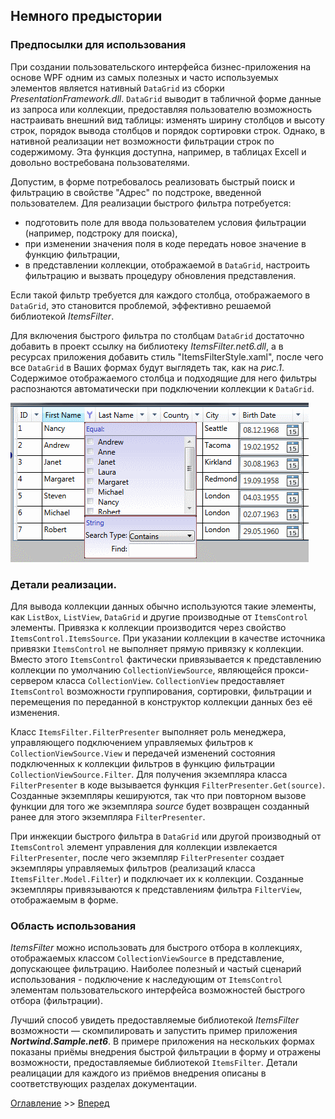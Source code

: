 ﻿## Немного предыстории
### Предпосылки для использования
При создании пользовательского интерфейса бизнес-приложения  на основе WPF
одним из самых полезных и часто используемых элементов является нативный `DataGrid` из сборки *PresentationFramework.dll*.
`DataGrid` выводит в табличной форме данные из запроса или коллекции, предоставляя пользователю возможность 
настраивать внешний вид таблицы: изменять ширину столбцов и высоту строк, порядок вывода столбцов 
и порядок сортировки строк. Однако, в нативной реализации нет возможности фильтрации строк 
по содержимому. Эта функция доступна, например, в таблицах Excell и довольно востребована пользователями.

Допустим, в форме потребовалось реализовать быстрый поиск и фильтрацию в свойстве "Адрес" по подстроке, введенной пользователем. 
Для реализации быстрого фильтра потребуется:
- подготовить поле для ввода пользователем условия фильтрации 
(например, подстроку для поиска), 
- при изменении значения поля в коде передать новое значение в функцию фильтрации,
- в представлении коллекции, отображаемой в `DataGrid`, настроить фильтрацию 
и вызвать процедуру обновления представления.

Если такой фильтр требуется для каждого столбца, отображаемого в `DataGrid`, это становится проблемой, 
эффективно решаемой библиотекой *ItemsFilter*.

Для включения быстрого фильтра по столбцам `DataGrid` достаточно добавить в проект ссылку на библиотеку *ItemsFilter.net6.dll*,
а в ресурсах приложения добавить стиль "ItemsFilterStyle.xaml", после чего все `DataGrid` в Ваших формах 
будут выглядеть так, как на *рис.1*. Содержимое отображаемого столбца и подходящие для него фильтры 
распознаются автоматически при подключении коллекции к `DataGrid`.

![DataGrid column filter](Picture/Pic1.gif "Рис.1")

### Детали реализации.
Для вывода коллекции данных обычно используются такие элементы, как `ListBox`, `ListView`, `DataGrid` 
и другие производные от `ItemsControl` элементы. Привязка к коллекции производится через свойство `ItemsControl.ItemsSource`.
При указании коллекции в качестве источника привязки `ItemsControl` не выполняет прямую привязку к коллекции. 
Вместо этого `ItemsControl` фактически привязывается к представлению коллекции по умолчанию `CollectionViewSource`, 
являющейся прокси-сервером класса `CollectionView`. `CollectionView` предоставляет `ItemsControl` возможности группирования,
сортировки, фильтрации и перемещения по переданной в конструктор коллекции данных без её изменения.

Класс `ItemsFilter.FilterPresenter` выполняет роль менеджера, управляющего подключением управляемых фильтров 
к `CollectionViewSource.View` и передачей изменений состояния подключенных к коллекции фильтров 
в функцию фильтрации `CollectionViewSource.Filter`.
Для получения экземпляра класса `FilterPresenter` в коде вызывается функция `FilterPresenter.Get(source)`. Созданные
экземпляры кешируются, так что при повторном вызове функции для того же экземпляра *source* будет возвращен 
созданный ранее для этого экземпляра `FilterPresenter`.

При инжекции быстрого фильтра в `DataGrid` или другой производный от `ItemsControl` элемент управления 
для коллекции извлекается `FilterPresenter`, после чего экземпляр `FilterPresenter` создает экземпляры управляемых фильтров
(реализаций класса `ItemsFilter.Model.Filter`) и подключает их к коллекции. Созданные экземпляры
привязываются к представлениям фильтра `FilterView`, отображаемым в форме.

### Область использования
*ItemsFilter* можно использовать для быстрого отбора в коллекциях, отображаемых классом `CollectionViewSource` 
в представление, допускающее фильтрацию. Наиболее полезный и частый сценарий использования - подключение 
к наследующим от `ItemsControl` элементам пользовательского интерфейса возможностей быстрого отбора (фильтрации).

Лучший способ увидеть предоставляемые библиотекой *ItemsFilter* возможности — 
скомпилировать и запустить пример приложения ***Nortwind.Sample.net6***. 
В примере приложения на нескольких формах показаны приёмы внедрения быстрой фильтрации в форму 
и отражены возможности, предоставляемые библиотекой `ItemsFilter`. Детали реалицации для каждого из приёмов внедрения описаны
в соответствующих разделах документации.

[Оглавление](Readme.md) >>
[Вперед](Examle1.EmployeesView.md "Использование готового элемента управления FilterDataGrid (EmployeesView)")

